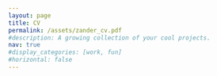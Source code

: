 ```yaml
---
layout: page
title: CV
permalink: /assets/zander_cv.pdf
#description: A growing collection of your cool projects.
nav: true
#display_categories: [work, fun]
#horizontal: false
---
```

